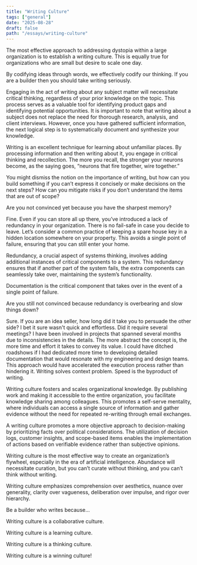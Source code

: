 ```yaml
---
title: "Writing Culture"
tags: ["general"]
date: "2025-08-28"
draft: false
path: "/essays/writing-culture"
---
```


The most effective approach to addressing dystopia within a large organization is to establish a writing culture. This is equally true for organizations who are small but desire to scale one day.

By codifying ideas through words, we effectively codify our thinking. If you are a builder then you should take writing seriously.

Engaging in the act of writing about any subject matter will necessitate critical thinking, regardless of your prior knowledge on the topic. This process serves as a valuable tool for identifying product gaps and identifying potential opportunities. It is important to note that writing about a subject does not replace the need for thorough research, analysis, and client interviews. However, once you have gathered sufficient information, the next logical step is to systematically document and synthesize your knowledge.

Writing is an excellent technique for learning about unfamiliar places. By processing information and then writing about it, you engage in critical thinking and recollection. The more you recall, the stronger your neurons become, as the saying goes, “neurons that fire together, wire together.”

You might dismiss the notion on the importance of writing, but how can you build something if you can’t express it concisely or make decisions on the next steps? How can you mitigate risks if you don’t understand the items that are out of scope? 

Are you not convinced yet because you have the sharpest memory?

Fine. Even if you can store all up there, you’ve introduced a lack of redundancy in your organization. There is no fail-safe in case you decide to leave. Let’s consider a common practice of keeping a spare house key in a hidden location somewhere on your property. This avoids a single point of failure, ensuring that you can still enter your home.

Redundancy, a crucial aspect of systems thinking, involves adding additional instances of critical components to a system. This redundancy ensures that if another part of the system fails, the extra components can seamlessly take over, maintaining the system’s functionality.

Documentation is the critical component that takes over in the event of a single point of failure.

Are you still not convinced because redundancy is overbearing and slow things down? 

Sure. If you are an idea seller, how long did it take you to persuade the other side? I bet it sure wasn't quick and effortless. Did it require several meetings? I have been involved in projects that spanned several months due to inconsistencies in the details. The more abstract the concept is, the more time and effort it takes to convey its value. I could have ditched roadshows if I had dedicated more time to developing detailed documentation that would resonate with my engineering and design teams. This approach would have accelerated the execution process rather than hindering it. Writing solves context problem. Speed is the byproduct of writing.

Writing culture fosters and scales organizational knowledge. By publishing work and making it accessible to the entire organization, you facilitate knowledge sharing among colleagues. This promotes a self-serve mentality, where individuals can access a single source of information and gather evidence without the need for repeated re-writing through email exchanges. 

A writing culture promotes a more objective approach to decision-making by prioritizing facts over political considerations. The utilization of decision logs, customer insights, and scope-based items enables the implementation of actions based on verifiable evidence rather than subjective opinions.

Writing culture is the most effective way to create an organization’s flywheel, especially in the era of artificial intelligence. Abundance will necessitate curation, but you can’t curate without thinking, and you can’t think without writing.

Writing culture emphasizes comprehension over aesthetics, nuance over generality, clarity over vagueness, deliberation over impulse, and rigor over hierarchy.

Be a builder who writes because...

Writing culture is a collaborative culture. 

Writing culture is a learning culture. 

Writing culture is a thinking culture.

Writing culture is a winning culture!
